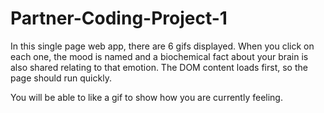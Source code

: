 # Partner-Coding-Project-1


In this single page web app, there are 6 gifs displayed. When you click on each one, the mood is named and a biochemical fact about your brain is also shared relating to that emotion. The DOM content loads first, so the page should run quickly. 

You will be able to like a gif to show how you are currently feeling.
